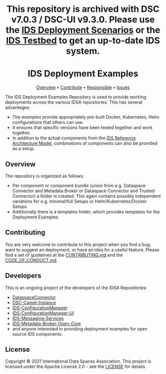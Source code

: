 <h1 align="center" >
    This repository is archived with DSC v7.0.3 / DSC-UI v9.3.0.
    Please use the
    <a href="https://github.com/International-Data-Spaces-Association/IDS-Deployment-Scenarios">IDS Deployment Scenarios</a>
      or the
    <a href="https://github.com/International-Data-Spaces-Association/IDS-testbed">IDS Testbed</a>
    to get an up-to-date IDS system.
</h1>


<h1 align="center">
      IDS Deployment Examples
  <br>
</h1>

<p align="center">
  <a href="#Overview">Overview</a> •
  <a href="#contributing">Contribute</a> •
  <a href="#developers">Responsible</a> •
  <a href="https://github.com/International-Data-Spaces-Association/IDS-Deployment-Examples/issues">Issues</a>
</p>

The IDS Deployment Examples Repository is used to provide working deployments across the various IDSA repositories. This has several advantages:
* The examples provide appropriately pre-built Docker, Kubernetes, Helm configurations that others can use.
* It ensures that specific versions have been tested together and work together.
* In addition to the actual components from the [IDS Reference Architecture Model](https://www.internationaldataspaces.org/wp-content/uploads/2019/03/IDS-Reference-Architecture-Model-3.0.pdf), combinations of components can also be provided as a setup.

## Overview

The repository is organized as follows: 
* Per component or component bundle (union from e.g. Dataspace Connector and Metadata Broker or Dataspace Connector and Trusted Connector) a folder is created. This again contains possibly independent variations for e.g. minimal/full Setups or Helm/Kubernetes/Docker Setups.
* Additionally there is a templates folder, which provides templates for the Deployment Examples.


## Contributing

You are very welcome to contribute to this project when you find a bug, want to suggest an
deployment, or have an idea for a useful feature. Please find a set of guidelines at the
[CONTRIBUTING.md](CONTRIBUTING.md) and the [CODE_OF_CONDUCT.md](CODE_OF_CONDUCT.md).

## Developers

This is an ongoing project of the developers of the IDSA Repositories:
* [DataspaceConnector](https://github.com/International-Data-Spaces-Association/DataspaceConnector)
* [DSC-Camel-Instance](https://github.com/International-Data-Spaces-Association/DSC-Camel-Instance)
* [IDS-ConfigurationManager](https://github.com/International-Data-Spaces-Association/IDS-ConfigurationManager)
* [IDS-ConfigurationManager-UI](https://github.com/International-Data-Spaces-Association/IDS-ConfigurationManager-UI)
* [IDS-Messaging-Services](https://github.com/International-Data-Spaces-Association/IDS-Messaging-Services)
* [IDS-Metadata-Broker-Open-Core](https://github.com/International-Data-Spaces-Association/metadata-broker-open-core)
* and anyone interested in providing deployment examples for open source IDS components.

## License

Copyright © 2021 International Data Spaces Association. This project is licensed under the Apache License 2.0 - see the [LICENSE](LICENSE) for details.
